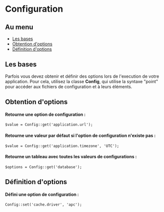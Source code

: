# Configuration

## Au menu

- [Les bases](#the-basics)
- [Obtention d'options](#retrieving-options)
- [Définition d'options](#setting-options)

<a name="the-basics"></a>
## Les bases

Parfois vous devez obtenir et définir des options lors de l'execution de votre application. Pour cela, utilisez la classe **Config**, qui utilise la syntaxe "point" pour accéder aux fichiers de configuration et à leurs éléments.

<a name="retrieving-options"></a>
## Obtention d'options

#### Retourne une option de configuration :

	$value = Config::get('application.url');

#### Retourne une valeur par défaut si l'option de configuration n'existe pas :

	$value = Config::get('application.timezone', 'UTC');

#### Retourne un tableau avec toutes les valeurs de configurations :

	$options = Config::get('database');

<a name="setting-options"></a>
## Définition d'options

#### Défini une option de configuration :

	Config::set('cache.driver', 'apc');